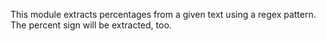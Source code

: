 This module extracts percentages from a given text using a regex pattern. The percent sign will be extracted, too.